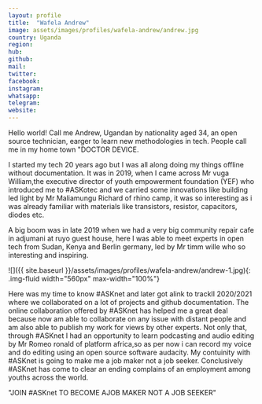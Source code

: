 ```yaml
---
layout: profile
title:  "Wafela Andrew"
image: assets/images/profiles/wafela-andrew/andrew.jpg
country: Uganda
region: 
hub: 
github: 
mail: 
twitter: 
facebook: 
instagram: 
whatsapp: 
telegram: 
website: 
---
```


    
Hello world! Call me Andrew, Ugandan by nationality aged 34, an open source technician, earger to learn new methodologies in tech. People call me in my home town "DOCTOR DEVICE.

I started my tech 20 years ago but I was all along doing my things offline without documentation.
It was in 2019, when I came across Mr vuga William,the executive director of youth empowerment foundation (YEF) who introduced me to #ASKotec and we carried some innovations like building led light by Mr Maliamungu Richard of rhino camp, it was so interesting as i was already familiar with materials like transistors, resistor, capacitors, diodes etc.

A big boom was in late 2019 when we had a very big community repair cafe in adjumani at ruyo guest house, here I was able to meet experts in open tech from Sudan, Kenya and Berlin germany, led by Mr timm wille who so interesting and inspiring.

![]({{ site.baseurl }}/assets/images/profiles/wafela-andrew/andrew-1.jpg){: .img-fluid width="560px" max-width="100%"}

Here was my time to know #ASKnet and later got alink to trackII 2020/2021 where we collaborated on a lot of projects and github documentation. The online collaboration offered by #ASKnet has helped me a great deal because now am able to collaborate on any issue with distant people and am also able to publish my work for views by other experts. Not only that, through #ASKnet I had an opportunity to learn podcasting and audio editing by Mr Romeo ronald of platform africa,so as per now i can record my voice and do editing using an open source software audacity. My contuinity with #ASKnet is going to make me a job maker not a job seeker. Conclusively #ASKnet has come to clear an ending complains of an employment among youths across the world.

"JOIN #ASKnet TO BECOME AJOB MAKER NOT A JOB SEEKER"
